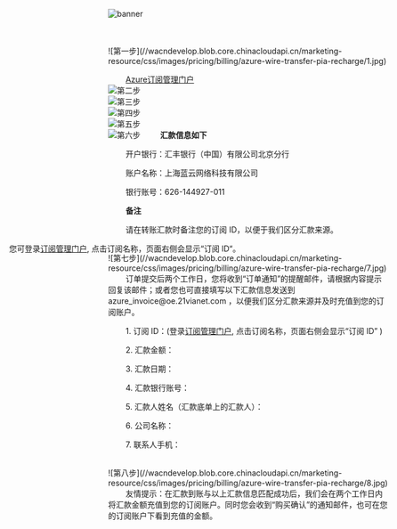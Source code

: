 <properties
	pageTitle="通过线下汇款方式续费 - Azure在线业务 | Azure"
    description="介绍通过线下汇款方式续费"
    services=""
    documentationCenter=""
    authors=""
    manager=""
    editor=""
    tags=""/>


![banner](//wacndevelop.blob.core.chinacloudapi.cn/marketing-resource/css/images/pricing/billing/azure-wire-transfer-pia-recharge/banner.jpg)

<br />
<br />
![第一步](//wacndevelop.blob.core.chinacloudapi.cn/marketing-resource/css/images/pricing/billing/azure-wire-transfer-pia-recharge/1.jpg)

&nbsp;&nbsp;&nbsp;&nbsp;&nbsp;&nbsp;&nbsp;&nbsp;[Azure订阅管理门户](//account.windowsazure.cn/subcriptions)
<br />
![第二步](//wacndevelop.blob.core.chinacloudapi.cn/marketing-resource/css/images/pricing/billing/azure-wire-transfer-pia-recharge/2.jpg)
<br />
![第三步](//wacndevelop.blob.core.chinacloudapi.cn/marketing-resource/css/images/pricing/billing/azure-wire-transfer-pia-recharge/3.jpg)
<br />
![第四步](//wacndevelop.blob.core.chinacloudapi.cn/marketing-resource/css/images/pricing/billing/azure-wire-transfer-pia-recharge/4.jpg)
<br />
![第五步](//wacndevelop.blob.core.chinacloudapi.cn/marketing-resource/css/images/pricing/billing/azure-wire-transfer-pia-recharge/5.jpg)
<br />
![第六步](//wacndevelop.blob.core.chinacloudapi.cn/marketing-resource/css/images/pricing/billing/azure-wire-transfer-pia-recharge/6.jpg)
&nbsp;&nbsp;&nbsp;&nbsp;&nbsp;&nbsp;&nbsp;&nbsp;**汇款信息如下**

&nbsp;&nbsp;&nbsp;&nbsp;&nbsp;&nbsp;&nbsp;&nbsp;开户银行：汇丰银行（中国）有限公司北京分行

&nbsp;&nbsp;&nbsp;&nbsp;&nbsp;&nbsp;&nbsp;&nbsp;账户名称：上海蓝云网络科技有限公司

&nbsp;&nbsp;&nbsp;&nbsp;&nbsp;&nbsp;&nbsp;&nbsp;银行账号：626-144927-011

&nbsp;&nbsp;&nbsp;&nbsp;&nbsp;&nbsp;&nbsp;&nbsp;**备注**

&nbsp;&nbsp;&nbsp;&nbsp;&nbsp;&nbsp;&nbsp;&nbsp;请在转账汇款时备注您的订阅 ID，以便于我们区分汇款来源。

<span style="position:absolute;left:50px;">您可登录[订阅管理门户](//account.windowsazure.cn/subscriptions), 点击订阅名称，页面右侧会显示“订阅 ID“。</span>

<br />
![第七步](//wacndevelop.blob.core.chinacloudapi.cn/marketing-resource/css/images/pricing/billing/azure-wire-transfer-pia-recharge/7.jpg)
&nbsp;&nbsp;&nbsp;&nbsp;&nbsp;&nbsp;&nbsp;&nbsp;订单提交后两个工作日，您将收到“订单通知”的提醒邮件，请根据内容提示回复该邮件；或者您也可直接填写以下汇款信息发送到 azure_invoice@oe.21vianet.com ，以便我们区分汇款来源并及时充值到您的订
阅账户。

&nbsp;&nbsp;&nbsp;&nbsp;&nbsp;&nbsp;&nbsp;&nbsp;1. 订阅 ID：(登录[订阅管理门户](//account.windowsazure.cn/subscriptions), 点击订阅名称，页面右侧会显示“订阅 ID” )    

&nbsp;&nbsp;&nbsp;&nbsp;&nbsp;&nbsp;&nbsp;&nbsp;2. 汇款金额：    

&nbsp;&nbsp;&nbsp;&nbsp;&nbsp;&nbsp;&nbsp;&nbsp;3. 汇款日期：  

&nbsp;&nbsp;&nbsp;&nbsp;&nbsp;&nbsp;&nbsp;&nbsp;4. 汇款银行账号： 

&nbsp;&nbsp;&nbsp;&nbsp;&nbsp;&nbsp;&nbsp;&nbsp;5. 汇款人姓名（汇款底单上的汇款人）： 

&nbsp;&nbsp;&nbsp;&nbsp;&nbsp;&nbsp;&nbsp;&nbsp;6. 公司名称：  

&nbsp;&nbsp;&nbsp;&nbsp;&nbsp;&nbsp;&nbsp;&nbsp;7. 联系人手机：    

<br />
![第八步](//wacndevelop.blob.core.chinacloudapi.cn/marketing-resource/css/images/pricing/billing/azure-wire-transfer-pia-recharge/8.jpg)
&nbsp;&nbsp;&nbsp;&nbsp;&nbsp;&nbsp;&nbsp;&nbsp;友情提示：在汇款到账与以上汇款信息匹配成功后，我们会在两个工作日内将汇款金额充值到您的订阅账户。同时您会收到“购买确认”的通知邮件，也可在您的订阅账户下看到充值的金额。

